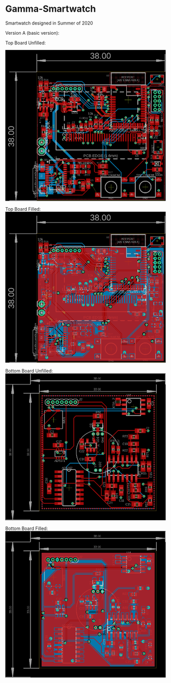 # Gamma-Smartwatch
Smartwatch designed in Summer of 2020


Version A (basic version):

Top Board Unfilled:

![The current unfilled top board](/BoardImages/VersionA/TopBoard/TopBoardUnfilled.png)


Top Board Filled:
![The current filled top board](/BoardImages/VersionA/TopBoard/TopBoardFilled.png)


Bottom Board Unfilled:
![The current unfilled bottom board](/BoardImages/VersionA/BottomBoard/BottomBoardUnfilled.png)

Bottom Board Filled:
![The current filled bottom board](/BoardImages/VersionA/BottomBoard/BottomBoardFilled.png)

